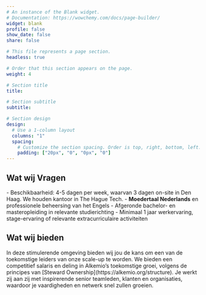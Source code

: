 ```yaml
---
# An instance of the Blank widget.
# Documentation: https://wowchemy.com/docs/page-builder/
widget: blank
profile: false
show_date: false
share: false

# This file represents a page section.
headless: true

# Order that this section appears on the page.
weight: 4

# Section title
title: 

# Section subtitle
subtitle: 

# Section design
design:
  # Use a 1-column layout
  columns: "1"
  spacing:
    # Customize the section spacing. Order is top, right, bottom, left.
    padding: ["20px", "0", "0px", "0"]
---
```

<h2 class="text-center"> Wat wij Vragen </h2>
- Beschikbaarheid: 4-5 dagen per week, waarvan 3 dagen on-site in Den Haag. We houden kantoor in The Hague Tech.
- <b>Moedertaal Nederlands</b> en professionele beheersing van het Engels
- Afgeronde bachelor- en masteropleiding in relevante studierichting
- Minimaal 1 jaar werkervaring, stage-ervaring of relevante extracurriculaire activiteiten
 
<h2 class="text-center"> Wat wij bieden </h2>
In deze stimulerende omgeving bieden wij jou de kans om een van de toekomstige leiders van onze scale-up te worden. We bieden een competitief salaris en deling in Alkemio’s toekomstige groei, volgens de principes van [Steward Ownership](https://alkemio.org/structure). Je werkt zij aan zij met inspirerende senior teamleden, klanten en organisaties, waardoor je vaardigheden en netwerk snel zullen groeien.
